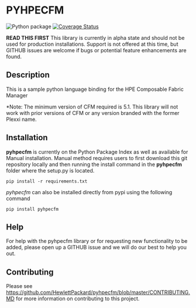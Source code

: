 # PYHPECFM

![Python package](https://github.com/HewlettPackard/pyhpecfm/workflows/Python%20package/badge.svg)
[![Coverage Status](https://coveralls.io/repos/github/netmanchris/pyhpecfm/badge.svg?branch=master)](https://coveralls.io/github/netmanchris/pyhpecfm?branch=master)

**READ THIS FIRST**
This library is currently in alpha state and should not be used for production installations. 
Support is not offered at this time, but GITHUB issues are welcome if bugs or potential feature 
enhancements are found. 

## Description

This is a sample python language binding for the HPE Composable Fabric Manager

*Note: The minimum version of CFM required is 5.1. This library will not work with prior versions
 of CFM or any version branded with the former Plexxi name. 

## Installation

**pyhpecfm** is currently  on the Python Package Index as well as available for Manual installation. 
Manual method requires users to first download this git repository locally and then running the install
command in the **pyhpecfm** folder where the setup.py is located.
 
 `pip install -r requirements.txt`
 
 *pyhpecfm* can also be installed directly from pypi using the following command
 
 `pip install pyhpecfm`
 


## Help

For help with the pyhpecfm library or for requesting new functionality to be added, please open up a GITHUB issue and we will do our best to help you out.

## Contributing

Please see https://github.com/HewlettPackard/pyhpecfm/blob/master/CONTRIBUTING.MD for more information on contributing to this project.
